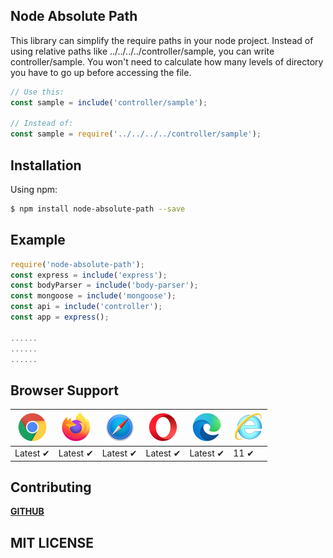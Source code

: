 ## Node Absolute Path

This library can simplify the require paths in your node project. Instead of using relative paths like ../../../../controller/sample, you can write controller/sample. You won't need to calculate how many levels of directory you have to go up before accessing the file.

```javascript
// Use this:
const sample = include('controller/sample');

// Instead of:
const sample = require('../../../../controller/sample');
```

## Installation

Using npm:

```bash
$ npm install node-absolute-path --save
```

## Example
```javascript
require('node-absolute-path');
const express = include('express');
const bodyParser = include('body-parser');
const mongoose = include('mongoose');
const api = include('controller');
const app = express();

......
......
......

```


## Browser Support

![Chrome](https://raw.githubusercontent.com/jayariglesias/jayariglesias/main/chrome.png) | ![Firefox](https://raw.githubusercontent.com/jayariglesias/jayariglesias/main/firefox.png) | ![Safari](https://raw.githubusercontent.com/jayariglesias/jayariglesias/main/safari.png) | ![Opera](https://raw.githubusercontent.com/jayariglesias/jayariglesias/main/opera.png) | ![Edge](https://raw.githubusercontent.com/jayariglesias/jayariglesias/main/chromium.png) | ![IE](https://raw.githubusercontent.com/jayariglesias/jayariglesias/main/explorer.png) |
--- | --- | --- | --- | --- | --- |
Latest ✔ | Latest ✔ | Latest ✔ | Latest ✔ | Latest ✔ | 11 ✔ |

## Contributing

<a href="https://github.com/jayariglesias/node-absolute-path.git"><strong>GITHUB</strong></a>

## MIT LICENSE



